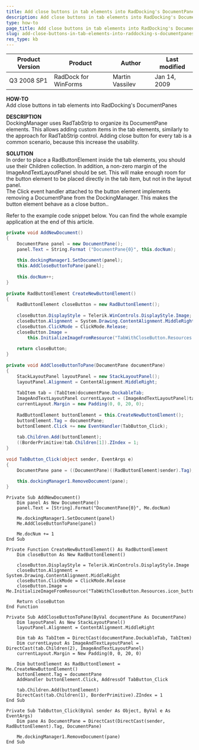 ```yaml
---
title: Add close buttons in tab elements into RadDocking's DocumentPanes
description: Add close buttons in tab elements into RadDocking's DocumentPanes. Check it now!
type: how-to
page_title: Add close buttons in tab elements into RadDocking's DocumentPanes
slug: add-close-buttons-in-tab-elements-into-raddocking-s-documentpanes
res_type: kb
---
```


|Product Version|Product|Author|Last modified|
|----|----|----|----|
|Q3 2008 SP1|RadDock for WinForms|Martin Vassilev|Jan 14, 2009|

   
**HOW-TO**  
Add close buttons in tab elements into RadDocking's DocumentPanes  
   
**DESCRIPTION**  
DockingManager uses RadTabStrip to organize its DocumentPane elements. This allows adding custom items in the tab elements, similarly to the approach for RadTabStrip control. Adding close button for every tab is a common scenario, because this increase the usability.   
   
**SOLUTION**  
In order to place a RadButtonElement inside the tab elements, you should use their Children collection. In addition, a non-zero margin of the ImageAndTextLayoutPanel should be set. This will make enough room for the button element to be placed directly in the tab item, but not in the layout panel.  
The Click event handler attached to the button element implements removing a DocumentPane from the DockingManager. This makes the button element behave as a close button..  
   
Refer to the example code snippet below. You can find the whole example application at the end of this article.  

````C#
private void AddNewDocument()  
{  
    DocumentPane panel = new DocumentPane();  
    panel.Text = String.Format ("DocumentPane{0}", this.docNum);  
 
    this.dockingManager1.SetDocument(panel);  
    this.AddCloseButtonToPane(panel);  
 
    this.docNum++;  
}  
 
private RadButtonElement CreateNewButtonElement()  
{  
    RadButtonElement closeButton = new RadButtonElement();  
 
    closeButton.DisplayStyle = Telerik.WinControls.DisplayStyle.Image;  
    closeButton.Alignment = System.Drawing.ContentAlignment.MiddleRight;  
    closeButton.ClickMode = ClickMode.Release;  
    closeButton.Image =   
        this.InitializeImageFromResource("TabWithCloseButton.Resources.icon_button_close.gif");  
 
    return closeButton;  
}  
 
private void AddCloseButtonToPane(DocumentPane documentPane)  
{  
    StackLayoutPanel layoutPanel = new StackLayoutPanel();  
    layoutPanel.Alignment = ContentAlignment.MiddleRight;  
 
    TabItem tab = (TabItem)documentPane.DockableTab;  
    ImageAndTextLayoutPanel currentLayout = (ImageAndTextLayoutPanel)tab.Children[2];  
    currentLayout.Margin = new Padding(0, 0, 20, 0);              
 
    RadButtonElement buttonElement = this.CreateNewButtonElement();  
    buttonElement.Tag = documentPane;  
    buttonElement.Click += new EventHandler(TabButton_Click);   
 
    tab.Children.Add(buttonElement);  
    ((BorderPrimitive)tab.Children[1]).ZIndex = 1;          
}  
 
void TabButton_Click(object sender, EventArgs e)  
{  
    DocumentPane pane = ((DocumentPane)((RadButtonElement)sender).Tag);  
 
    this.dockingManager1.RemoveDocument(pane);  
} 

````
````VB.NET
Private Sub AddNewDocument()   
    Dim panel As New DocumentPane()   
    panel.Text = [String].Format("DocumentPane{0}", Me.docNum)   
      
    Me.dockingManager1.SetDocument(panel)   
    Me.AddCloseButtonToPane(panel)   
      
    Me.docNum += 1   
End Sub   
 
Private Function CreateNewButtonElement() As RadButtonElement   
    Dim closeButton As New RadButtonElement()   
      
    closeButton.DisplayStyle = Telerik.WinControls.DisplayStyle.Image   
    closeButton.Alignment = System.Drawing.ContentAlignment.MiddleRight   
    closeButton.ClickMode = ClickMode.Release   
    closeButton.Image = Me.InitializeImageFromResource("TabWithCloseButton.Resources.icon_button_close.gif")   
      
    Return closeButton   
End Function   
 
Private Sub AddCloseButtonToPane(ByVal documentPane As DocumentPane)   
    Dim layoutPanel As New StackLayoutPanel()   
    layoutPanel.Alignment = ContentAlignment.MiddleRight   
      
    Dim tab As TabItem = DirectCast(documentPane.DockableTab, TabItem)   
    Dim currentLayout As ImageAndTextLayoutPanel = DirectCast(tab.Children(2), ImageAndTextLayoutPanel)   
    currentLayout.Margin = New Padding(0, 0, 20, 0)   
      
    Dim buttonElement As RadButtonElement = Me.CreateNewButtonElement()   
    buttonElement.Tag = documentPane   
    AddHandler buttonElement.Click, AddressOf TabButton_Click   
      
    tab.Children.Add(buttonElement)   
    DirectCast(tab.Children(1), BorderPrimitive).ZIndex = 1   
End Sub   
 
Private Sub TabButton_Click(ByVal sender As Object, ByVal e As EventArgs)   
    Dim pane As DocumentPane = DirectCast(DirectCast(sender, RadButtonElement).Tag, DocumentPane)   
      
    Me.dockingManager1.RemoveDocument(pane)   
End Sub  

````

